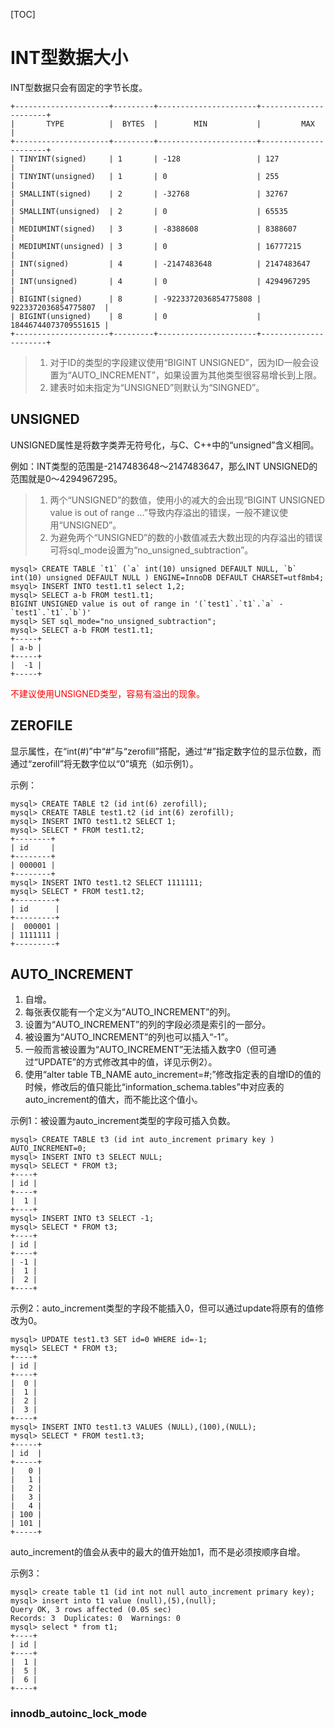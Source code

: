 [TOC]

# INT型数据大小

INT型数据只会有固定的字节长度。

```
+---------------------+---------+----------------------+----------------------+
|       TYPE          |  BYTES  |        MIN           |         MAX          |
+---------------------+---------+----------------------+----------------------+
| TINYINT(signed)     | 1       | -128                 | 127                  |
| TINYINT(unsigned)   | 1       | 0                    | 255                  |
| SMALLINT(signed)    | 2       | -32768               | 32767                |
| SMALLINT(unsigned)  | 2       | 0                    | 65535                |
| MEDIUMINT(signed)   | 3       | -8388608             | 8388607              |
| MEDIUMINT(unsigned) | 3       | 0                    | 16777215             |
| INT(signed)         | 4       | -2147483648          | 2147483647           |
| INT(unsigned)       | 4       | 0                    | 4294967295           |
| BIGINT(signed)      | 8       | -9223372036854775808 | 9223372036854775807  |
| BIGINT(unsigned)    | 8       | 0                    | 18446744073709551615 |
+---------------------+---------+----------------------+----------------------+
```

> 1. 对于ID的类型的字段建议使用“BIGINT UNSIGNED”，因为ID一般会设置为“AUTO_INCREMENT”，如果设置为其他类型很容易增长到上限。
> 2. 建表时如未指定为“UNSIGNED”则默认为“SINGNED”。

## UNSIGNED

UNSIGNED属性是将数字类弄无符号化，与C、C++中的“unsigned”含义相同。

例如：INT类型的范围是-2147483648～2147483647，那么INT UNSIGNED的范围就是0～4294967295。

> 1. 两个“UNSIGNED”的数值，使用小的减大的会出现“BIGINT UNSIGNED value is out of range ...”导致内存溢出的错误，一般不建议使用“UNSIGNED”。
> 2. 为避免两个“UNSIGNED”的数的小数值减去大数出现的内存溢出的错误可将sql_mode设置为“no_unsigned_subtraction”。

```
mysql> CREATE TABLE `t1` (`a` int(10) unsigned DEFAULT NULL, `b` int(10) unsigned DEFAULT NULL ) ENGINE=InnoDB DEFAULT CHARSET=utf8mb4;
msyql> INSERT INTO test1.t1 select 1,2;
mysql> SELECT a-b FROM test1.t1;
BIGINT UNSIGNED value is out of range in '(`test1`.`t1`.`a` - `test1`.`t1`.`b`)'
mysql> SET sql_mode="no_unsigned_subtraction";
mysql> SELECT a-b FROM test1.t1;
+-----+
| a-b |
+-----+
|  -1 |
+-----+
```

<span style="color:red">不建议使用UNSIGNED类型，容易有溢出的现象。</span>

## ZEROFILE

显示属性，在“int(#)”中“#”与“zerofill”搭配，通过“#”指定数字位的显示位数，而通过“zerofill”将无数字位以“0”填充（如示例1）。

示例：

```
mysql> CREATE TABLE t2 (id int(6) zerofill);
mysql> CREATE TABLE test1.t2 (id int(6) zerofill);
mysql> INSERT INTO test1.t2 SELECT 1;
mysql> SELECT * FROM test1.t2;
+--------+
| id     |
+--------+
| 000001 |
+--------+
mysql> INSERT INTO test1.t2 SELECT 1111111;
mysql> SELECT * FROM test1.t2;
+---------+
| id      |
+---------+
|  000001 |
| 1111111 |
+---------+
```

## AUTO_INCREMENT

1. 自增。
2. 每张表仅能有一个定义为“AUTO_INCREMENT”的列。
3. 设置为“AUTO_INCREMENT”的列的字段必须是索引的一部分。
4. 被设置为“AUTO_INCREMENT”的列也可以插入“-1”。
5. 一般而言被设置为“AUTO_INCREMENT”无法插入数字0（但可通过“UPDATE”的方式修改其中的值，详见示例2）。
6. 使用“alter table TB_NAME auto_increment=#;”修改指定表的自增ID的值的时候，修改后的值只能比“information_schema.tables”中对应表的auto_increment的值大，而不能比这个值小。

示例1：被设置为auto_increment类型的字段可插入负数。

```
mysql> CREATE TABLE t3 (id int auto_increment primary key ) AUTO_INCREMENT=0;
mysql> INSERT INTO t3 SELECT NULL;
mysql> SELECT * FROM t3;
+----+
| id |
+----+
|  1 |
+----+
mysql> INSERT INTO t3 SELECT -1;
mysql> SELECT * FROM t3;
+----+
| id |
+----+
| -1 |
|  1 |
|  2 |
+----+
```

示例2：auto_increment类型的字段不能插入0，但可以通过update将原有的值修改为0。

```
mysql> UPDATE test1.t3 SET id=0 WHERE id=-1;
mysql> SELECT * FROM t3;
+----+
| id |
+----+
|  0 |
|  1 |
|  2 |
|  3 |
+----+
mysql> INSERT INTO test1.t3 VALUES (NULL),(100),(NULL);
mysql> SELECT * FROM test1.t3;
+-----+
| id  |
+-----+
|   0 |
|   1 |
|   2 |
|   3 |
|   4 |
| 100 |
| 101 |
+-----+
```



auto_increment的值会从表中的最大的值开始加1，而不是必须按顺序自增。

示例3：

```
mysql> create table t1 (id int not null auto_increment primary key);
mysql> insert into t1 value (null),(5),(null);
Query OK, 3 rows affected (0.05 sec)
Records: 3  Duplicates: 0  Warnings: 0
mysql> select * from t1;
+----+
| id |
+----+
|  1 |
|  5 |
|  6 |
+----+
```

### innodb_autoinc_lock_mode

